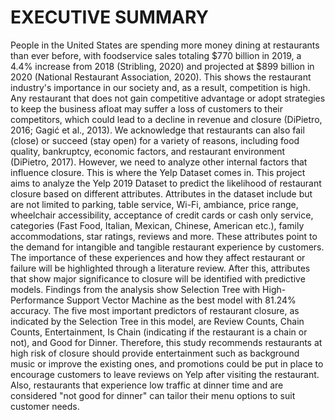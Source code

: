 # EXECUTIVE SUMMARY
People in the United States are spending more money dining at restaurants than ever before, with foodservice sales totaling $770 billion in 2019, a 4.4% increase from 2018 (Stribling, 2020) and projected at $899 billion in 2020 (National Restaurant Association, 2020). This shows the restaurant industry's importance in our society and, as a result, competition is high. Any restaurant that does not gain competitive advantage or adopt strategies to keep the business afloat may suffer a loss of customers to their competitors, which could lead to a decline in revenue and closure (DiPietro, 2016; Gagić et al., 2013).
We acknowledge that restaurants can also fail (close) or succeed (stay open) for a variety of reasons, including food quality, bankruptcy, economic factors, and restaurant environment (DiPietro, 2017). However, we need to analyze other internal factors that influence closure. This is where the Yelp Dataset comes in. This project aims to analyze the Yelp 2019 Dataset to predict the likelihood of restaurant closure based on different attributes. Attributes in the dataset include but are not limited to parking, table service, Wi-Fi, ambiance, price range, wheelchair accessibility, acceptance of credit cards or cash only service, categories (Fast Food, Italian, Mexican, Chinese, American etc.), family accommodations, star ratings, reviews and more. These attributes point to the demand for intangible and tangible restaurant experience by customers. The importance of these experiences and how they affect restaurant or failure will be highlighted through a literature review. After this, attributes that show major significance to closure will be identified with predictive models.
Findings from the analysis show Selection Tree with High-Performance Support Vector Machine as the best model with 81.24% accuracy. The five most important predictors of restaurant closure, as indicated by the Selection Tree in this model, are Review Counts, Chain Counts, Entertainment, Is Chain (indicating if the restaurant is a chain or not), and Good for Dinner. Therefore, this study recommends restaurants at high risk of closure should provide entertainment such as background music or improve the existing ones, and promotions could be put in place to encourage customers to leave reviews on Yelp after visiting the restaurant. Also, restaurants that experience low traffic at dinner time and are considered "not good for dinner" can tailor their menu options to suit customer needs.
